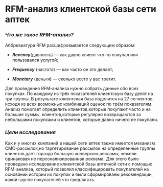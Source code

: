 # __RFM-анализ клиентской базы сети аптек__

### _Что же такое RFM-анализ?_

Аббревиатура RFM расшифровывается следующим образом:

* ___Recency___(давность) — как давно клиент что-то покупал или пользовался услугой;

* ___Frequency___ (частота) — как часто он это делает;

* ___Monetary___ (деньги) — сколько всего у вас тратит.


Для проведения RFM-анализа нужно собрать данные обо всех покупках. По каждому из трёх показателей клиентскую базу делят на три группы. 
В результате клиентская база поделится на 27 сегментов исходя из всех возможных комбинаций оценок по трём показателям.
Анализ помогает определить клиентов,которые покупают часто и на большие суммы, клиентов,которые регулярно возвращаются за небольшими покупками и клиентов,
которые давно ничего не покупали.

### _Цели исследования_

Как и у многих компаний в нашей сети аптек также имеется механизм СМС-рассылок,но таргетирование рассылок на определенные группы клиентов дает гораздо большую конверсию рекламы, 
нежели одинаковая не персонализированная реклама.
Для этого было проведено исследование клиентской базы аптечной сети с помощью RFM-анализа, 
который позволил классифицировать покупателей на основании истории их покупок и были сформированы рекомендации, какой группе покупателей что предлагать.

